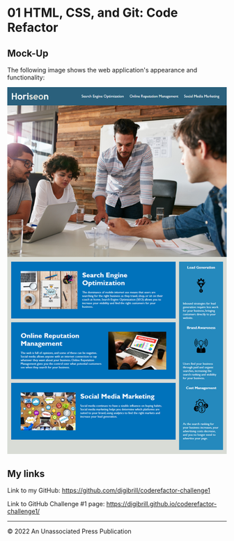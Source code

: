 # 01 HTML, CSS, and Git: Code Refactor

## Mock-Up

The following image shows the web application's appearance and functionality:

![The Horiseon webpage includes a navigation bar, a header image, and cards with text and images at the bottom of the page.](./Assets/01-html-css-git-homework-demo.png)

## My links

Link to my GitHub:
https://github.com/digibrill/coderefactor-challenge1

Link to GitHub Challenge #1 page:
https://digibrill.github.io/coderefactor-challenge1/

---
© 2022 An Unassociated Press Publication
